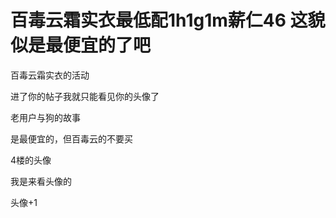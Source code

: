 # 百毒云霜实衣最低配1h1g1m薪仁46 这貌似是最便宜的了吧


百毒云霜实衣的活动

进了你的帖子我就只能看见你的头像了

老用户与狗的故事 <img src="static/image/smiley/default/lol.gif" smilieid="12" border="0" alt="" />

是最便宜的，但百毒云的不要买

4楼的头像<img src="static/image/smiley/default/lol.gif" smilieid="12" border="0" alt="" />

我是来看头像的

头像+1<img src="static/image/smiley/yct/022.gif" smilieid="42" border="0" alt="" /><img id="aimg_ciY6k" onclick="zoom(this, this.src, 0, 0, 0)" class="zoom" src="https://cdn.jsdelivr.net/gh/hishis/forum-master/public/images/patch.gif" onmouseover="img_onmouseoverfunc(this)" onload="thumbImg(this)" border="0" alt="" />
